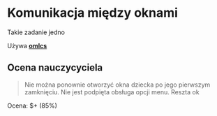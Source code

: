 # Komunikacja między oknami

Takie zadanie jedno

Używa [**omlcs**](https://github.com/Swirek3331/Omlcs)

## Ocena nauczycyciela

> Nie można ponownie otworzyć okna dziecka po jego pierwszym zamknięciu. Nie jest podpięta obsługa opcji menu. Reszta ok

Ocena: $+ (85%)
